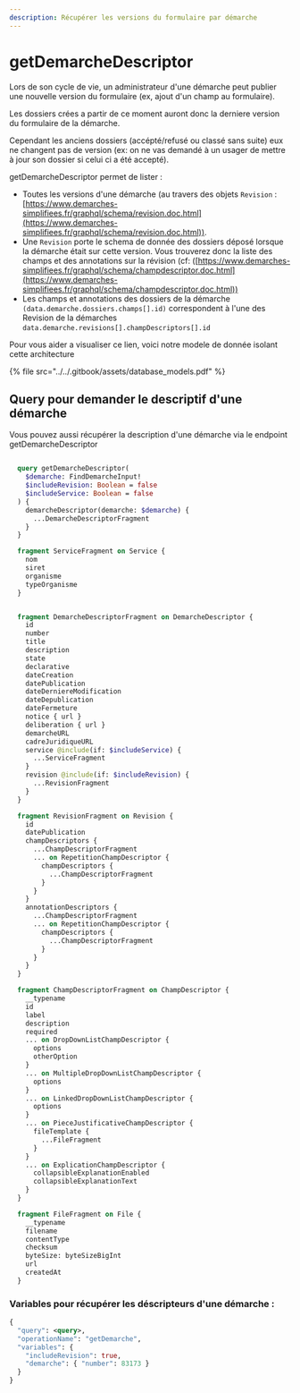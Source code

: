 ```yaml
---
description: Récupérer les versions du formulaire par démarche
---
```


# getDemarcheDescriptor

Lors de son cycle de vie, un administrateur d'une démarche peut publier une nouvelle version du formulaire (ex, ajout d'un champ au formulaire).&#x20;

Les dossiers crées a partir de ce moment auront donc la derniere version du formulaire de la démarche.&#x20;

Cependant les anciens dossiers (accépté/refusé ou classé sans suite) eux ne changent pas de version (ex: on ne vas demandé à un usager de mettre à jour son dossier si celui ci a été accepté).



getDemarcheDescriptor permet de lister :&#x20;

* Toutes les versions d'une démarche (au travers des objets `Revision` : [https://www.demarches-simplifiees.fr/graphql/schema/revision.doc.html](https://www.demarches-simplifiees.fr/graphql/schema/revision.doc.html)).
* Une `Revision` porte le schema de donnée des dossiers déposé lorsque la démarche était sur cette version. Vous trouverez donc la liste des champs et des annotations sur la révision (cf:  ([https://www.demarches-simplifiees.fr/graphql/schema/champdescriptor.doc.html](https://www.demarches-simplifiees.fr/graphql/schema/champdescriptor.doc.html))
* Les champs et annotations des dossiers de la démarche  `(data.demarche.dossiers.champs[].id)` correspondent à l'une des Revision de la démarches `data.demarche.revisions[].champDescriptors[].id`&#x20;

Pour vous aider a visualiser ce lien, voici notre modele de donnée isolant cette architecture

{% file src="../../.gitbook/assets/database_models.pdf" %}

## Query pour demander le descriptif d'une démarche

Vous pouvez aussi récupérer la description d'une démarche via le endpoint getDemarcheDescriptor

```graphql

  query getDemarcheDescriptor(
    $demarche: FindDemarcheInput!
    $includeRevision: Boolean = false
    $includeService: Boolean = false
  ) {
    demarcheDescriptor(demarche: $demarche) {
      ...DemarcheDescriptorFragment
    }
  }

  fragment ServiceFragment on Service {
    nom
    siret
    organisme
    typeOrganisme
  }


  fragment DemarcheDescriptorFragment on DemarcheDescriptor {
    id
    number
    title
    description
    state
    declarative
    dateCreation
    datePublication
    dateDerniereModification
    dateDepublication
    dateFermeture
    notice { url }
    deliberation { url }
    demarcheURL
    cadreJuridiqueURL
    service @include(if: $includeService) {
      ...ServiceFragment
    }
    revision @include(if: $includeRevision) {
      ...RevisionFragment
    }
  }

  fragment RevisionFragment on Revision {
    id
    datePublication
    champDescriptors {
      ...ChampDescriptorFragment
      ... on RepetitionChampDescriptor {
        champDescriptors {
          ...ChampDescriptorFragment
        }
      }
    }
    annotationDescriptors {
      ...ChampDescriptorFragment
      ... on RepetitionChampDescriptor {
        champDescriptors {
          ...ChampDescriptorFragment
        }
      }
    }
  }

  fragment ChampDescriptorFragment on ChampDescriptor {
    __typename
    id
    label
    description
    required
    ... on DropDownListChampDescriptor {
      options
      otherOption
    }
    ... on MultipleDropDownListChampDescriptor {
      options
    }
    ... on LinkedDropDownListChampDescriptor {
      options
    }
    ... on PieceJustificativeChampDescriptor {
      fileTemplate {
        ...FileFragment
      }
    }
    ... on ExplicationChampDescriptor {
      collapsibleExplanationEnabled
      collapsibleExplanationText
    }
  }

  fragment FileFragment on File {
    __typename
    filename
    contentType
    checksum
    byteSize: byteSizeBigInt
    url
    createdAt
  }

```

### Variables pour récupérer les déscripteurs d'une démarche :

```graphql
{
  "query": <query>,
  "operationName": "getDemarche",
  "variables": {
    "includeRevision": true, 
    "demarche": { "number": 83173 }
  }
}
```
